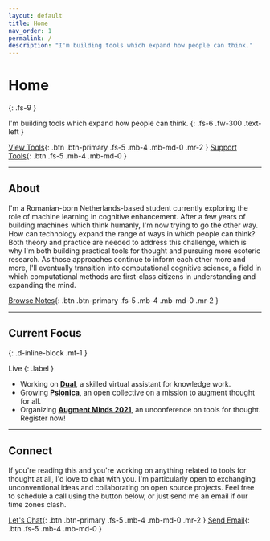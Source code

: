```yaml
---
layout: default
title: Home
nav_order: 1
permalink: /
description: "I'm building tools which expand how people can think."
---
```


# Home
{: .fs-9 }

I'm building tools which expand how people can think.
{: .fs-6 .fw-300 .text-left }

[View Tools](/docs/tools/){: .btn .btn-primary .fs-5 .mb-4 .mb-md-0 .mr-2 } [Support Tools](https://opencollective.com/psionica){: .btn .fs-5 .mb-4 .mb-md-0 }

---

## About

I'm a Romanian-born Netherlands-based student currently exploring the role of machine learning in cognitive enhancement. After a few years of building machines which think humanly, I'm now trying to go the other way. How can technology expand the range of ways in which people can think? Both theory and practice are needed to address this challenge, which is why I'm both building practical tools for thought and pursuing more esoteric research. As those approaches continue to inform each other more and more, I'll eventually transition into computational cognitive science, a field in which computational methods are first-class citizens in understanding and expanding the mind.

[Browse Notes](https://paulbricman.com/secondbrain/){: .btn .btn-primary .fs-5 .mb-4 .mb-md-0 .mr-2 }

---

## Current Focus
{: .d-inline-block .mt-1 }

Live
{: .label }

- Working on [**Dual**](https://psionica.org/docs/workshop/dual/), a skilled virtual assistant for knowledge work.
- Growing [**Psionica**](https://psionica.org/), an open collective on a mission to augment thought for all.
- Organizing [**Augment Minds 2021**](https://opencollective.com/psionica/events/augment-minds-7d13842a), an unconference on tools for thought. Register now!

---

## Connect

If you're reading this and you're working on anything related to tools for thought at all, I'd love to chat with you. I'm particularly open to exchanging unconventional ideas and collaborating on open source projects. Feel free to schedule a call using the button below, or just send me an email if our time zones clash.

[Let's Chat](https://calendly.com/paulbricman/chat){: .btn .btn-primary .fs-5 .mb-4 .mb-md-0 .mr-2 } [Send Email](mailto:paulbricman@protonmail.com){: .btn .fs-5 .mb-4 .mb-md-0 }